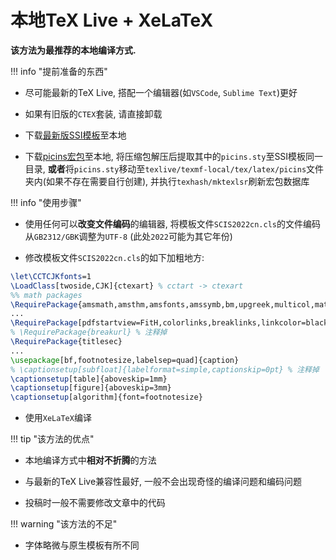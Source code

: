 # 本地TeX Live + XeLaTeX

**该方法为最推荐的本地编译方式.**

!!! info "提前准备的东西"

- 尽可能最新的TeX Live, 搭配一个编辑器(如`VSCode`, `Sublime Text`)更好

- 如果有旧版的`CTEX`套装, 请直接卸载

- 下载[最新版SSI模板](http://scis.scichina.com/download/ssi-template.zip)至本地

- 下载[picins宏包](http://mirrors.ctan.org/macros/latex209/contrib/picins.zip)至本地, 将压缩包解压后提取其中的`picins.sty`至SSI模板同一目录, **或者**将`picins.sty`移动至`texlive/texmf-local/tex/latex/picins`文件夹内(如果不存在需要自行创建), 并执行`texhash/mktexlsr`刷新宏包数据库

!!! info "使用步骤"

- 使用任何可以**改变文件编码**的编辑器, 将模板文件`SCIS2022cn.cls`的文件编码从`GB2312/GBK`调整为`UTF-8` (此处`2022`可能为其它年份)

- 修改模板文件`SCIS2022cn.cls`的如下加粗地方:

``` latex hl_lines="2 7 11" title="SCIS2022cn.cls"
\let\CCTCJKfonts=1
\LoadClass[twoside,CJK]{ctexart} % cctart -> ctexart
%% math packages
\RequirePackage{amsmath,amsthm,amsfonts,amssymb,bm,upgreek,multicol,mathrsfs,pifont,amscd,latexsym,geometry,color,fancyhdr}
...
\RequirePackage[pdfstartview=FitH,colorlinks,breaklinks,linkcolor=black,citecolor=black,filecolor=black,urlcolor=black,hyperindex,CJKbookmarks]{hyperref}
% \RequirePackage{breakurl} % 注释掉
\RequirePackage{titlesec}
...
\usepackage[bf,footnotesize,labelsep=quad]{caption}
% \captionsetup[subfloat]{labelformat=simple,captionskip=0pt} % 注释掉
\captionsetup[table]{aboveskip=1mm}
\captionsetup[figure]{aboveskip=3mm}
\captionsetup[algorithm]{font=footnotesize}
```

- 使用`XeLaTeX`编译

!!! tip "该方法的优点"

- 本地编译方式中**相对不折腾**的方法

- 与最新的TeX Live兼容性最好, 一般不会出现奇怪的编译问题和编码问题

- 投稿时一般不需要修改文章中的代码

!!! warning "该方法的不足"

- 字体略微与原生模板有所不同
